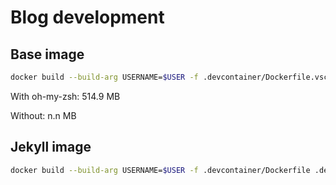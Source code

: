 # Blog development

## Base image

```bash
docker build --build-arg USERNAME=$USER -f .devcontainer/Dockerfile.vscode-deb-zsh -t jonesrussell/vscode-deb-zsh:latest .devcontainer/
```

With oh-my-zsh: 514.9 MB

Without: n.n MB

## Jekyll image

```bash
docker build --build-arg USERNAME=$USER -f .devcontainer/Dockerfile .devcontainer/
```

